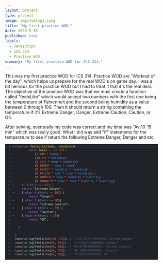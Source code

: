 ```yaml
---
layout: project
type: project
image: img/coding1.jpeg
title: "My first practice WOD!"
date: 2023-8-30
published: true
labels:
  - Javascript
  - ICS 314
  - Practice WOD
summary: "My first practice WOD for ICS 314."
---
```


<div class="text-center p-4">
  
</div>
This was my first practice WOD for ICS 314. Practice WOD are "Workout of the day", which helps us prepare for the real WOD's on game day. I was a bit nervous for the practice WOD but I had to treat it that it's the real deal. The objective of the practice WOD was that we must create a function called "feelsLike" which would accept two numbers with the first one being the temperature of Fahrenheit and the second being humidity as a value between 0 through 100. Then it should return a string containing the temperature if it's Extreme Danger, Danger, Extreme Caution, Caution, or OK. 

After solving, eventually my code was correct and my time was "Av:10-15 min" which was really good. What I did was add "if" statements for the temperature to see if return the following Extreme Danger, Danger and etc. 


<img width="600px" src="../img/practiceWODTA.png" class="img-thumbnail" >


